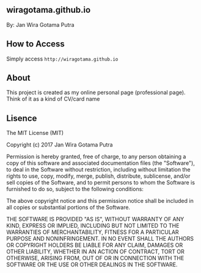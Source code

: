 ## wiragotama.github.io

By: Jan Wira Gotama Putra

## How to Access

Simply access ```http://wiragotama.github.io```

## About

This project is created as my online personal page (professional page). Think of it as a kind of CV/card name


## Lisence

The MIT License (MIT)

Copyright (c) 2017 Jan Wira Gotama Putra

Permission is hereby granted, free of charge, to any person obtaining a copy
of this software and associated documentation files (the "Software"), to deal
in the Software without restriction, including without limitation the rights
to use, copy, modify, merge, publish, distribute, sublicense, and/or sell
copies of the Software, and to permit persons to whom the Software is
furnished to do so, subject to the following conditions:

The above copyright notice and this permission notice shall be included in all
copies or substantial portions of the Software.

THE SOFTWARE IS PROVIDED "AS IS", WITHOUT WARRANTY OF ANY KIND, EXPRESS OR
IMPLIED, INCLUDING BUT NOT LIMITED TO THE WARRANTIES OF MERCHANTABILITY,
FITNESS FOR A PARTICULAR PURPOSE AND NONINFRINGEMENT. IN NO EVENT SHALL THE
AUTHORS OR COPYRIGHT HOLDERS BE LIABLE FOR ANY CLAIM, DAMAGES OR OTHER
LIABILITY, WHETHER IN AN ACTION OF CONTRACT, TORT OR OTHERWISE, ARISING FROM,
OUT OF OR IN CONNECTION WITH THE SOFTWARE OR THE USE OR OTHER DEALINGS IN THE
SOFTWARE.
